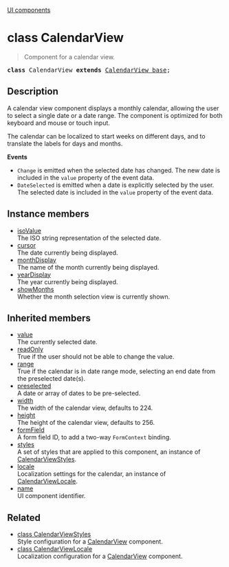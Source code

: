 [UI components](../index.md)

# class CalendarView

> Component for a calendar view.

<pre class="docgen_signature"><b>class</b> CalendarView <b>extends</b> <a href="CalendarView_base.md">CalendarView_base</a>;</pre>

## Description

A calendar view component displays a monthly calendar, allowing the user to select a single date or a date range. The component is optimized for both keyboard and mouse or touch input.

The calendar can be localized to start weeks on different days, and to translate the labels for days and months.

**Events**
- `Change` is emitted when the selected date has changed. The new date is included in the `value` property of the event data.
- `DateSelected` is emitted when a date is explicitly selected by the user. The selected date is included in the `value` property of the event data.

## Instance members

- [<!--{ref:property}-->isoValue](CalendarView_isoValue.md) \
    The ISO string representation of the selected date.
- [<!--{ref:property}-->cursor](CalendarView_cursor.md) <!--{refchip:protected}-->\
    The date currently being displayed.
- [<!--{ref:property}-->monthDisplay](CalendarView_monthDisplay.md) <!--{refchip:protected}-->\
    The name of the month currently being displayed.
- [<!--{ref:property}-->yearDisplay](CalendarView_yearDisplay.md) <!--{refchip:protected}-->\
    The year currently being displayed.
- [<!--{ref:property}-->showMonths](CalendarView_showMonths.md) <!--{refchip:protected}-->\
    Whether the month selection view is currently shown.

## Inherited members

- [<!--{ref:property}-->value](CalendarView_base_value.md) \
    The currently selected date.
- [<!--{ref:property}-->readOnly](CalendarView_base_readOnly.md) \
    True if the user should not be able to change the value.
- [<!--{ref:property}-->range](CalendarView_base_range.md) \
    True if the calendar is in date range mode, selecting an end date from the preselected date(s).
- [<!--{ref:property}-->preselected](CalendarView_base_preselected.md) \
    A date or array of dates to be pre-selected.
- [<!--{ref:property}-->width](CalendarView_base_width.md) \
    The width of the calendar view, defaults to 224.
- [<!--{ref:property}-->height](CalendarView_base_height.md) \
    The height of the calendar view, defaults to 256.
- [<!--{ref:property}-->formField](CalendarView_base_formField.md) \
    A form field ID, to add a two-way `FormContext` binding.
- [<!--{ref:property}-->styles](CalendarView_base_styles.md) \
    A set of styles that are applied to this component, an instance of [CalendarViewStyles](CalendarViewStyles.md).
- [<!--{ref:property}-->locale](CalendarView_base_locale.md) \
    Localization settings for the calendar, an instance of [CalendarViewLocale](CalendarViewLocale.md).
- [<!--{ref:property}-->name](CalendarView_base_name.md) \
    UI component identifier.

## Related

- [<!--{ref:class}-->class CalendarViewStyles](CalendarViewStyles.md) \
    Style configuration for a [CalendarView](CalendarView.md) component.
- [<!--{ref:class}-->class CalendarViewLocale](CalendarViewLocale.md) \
    Localization configuration for a [CalendarView](CalendarView.md) component.